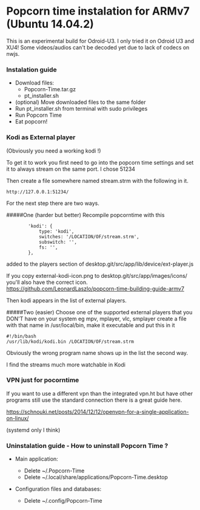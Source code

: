 # Popcorn time instalation for ARMv7 (Ubuntu 14.04.2)

This is an experimental build for Odroid-U3. I only tried it on Odroid U3 and XU4!
Some videos/audios can't be decoded yet due to lack of codecs on nwjs. 

### Instalation guide
  - Download files:
     - Popcorn-Time.tar.gz
     - pt_installer.sh
  - (optional) Move downloaded files to the same folder
  - Run pt_installer.sh from terminal with sudo privileges
  - Run Popcorn Time 
  - Eat popcorn!

### Kodi as External player
(Obviously you need a working kodi !)

To get it to work you first need to go into the popcorn time settings and set it to always stream on the same port. 
I chose 51234

Then create a file somewhere named stream.strm with the following in it.

`http://127.0.0.1:51234/`

For the next step there are two ways.

#####One (harder but better)
Recompile popcorntime with this 
```
        'kodi': {
            type: 'kodi',
            switches: '/LOCATION/OF/stream.strm',
            subswitch: '',
            fs: '',
        },
```
added to the players section of desktop.git/src/app/lib/device/ext-player.js

If you copy external-kodi-icon.png to desktop.git/src/app/images/icons/ you'll also have the correct icon.
https://github.com/LeonardLaszlo/popcorn-time-building-guide-armv7

Then kodi appears in the list of external players.

#####Two (easier)
Choose one of the supported external players that you DON'T have on your system eg mpv, mplayer, vlc, smplayer
create a file with that name in /usr/local/bin, make it executable and put this in it

```
#!/bin/bash
/usr/lib/kodi/kodi.bin /LOCATION/OF/stream.strm
```

Obviously the wrong program name shows up in the list the second way.

I find the streams much more watchable in Kodi

### VPN just for pocorntime
If you want to use a different vpn than the integrated vpn.ht but have other programs still use the standard connection there is a great guide here.

https://schnouki.net/posts/2014/12/12/openvpn-for-a-single-application-on-linux/

(systemd only I think)

### Uninstalation guide - How to uninstall Popcorn Time ?
  - Main application:
    - Delete ~/.Popcorn-Time
    - Delete ~/.local/share/applications/Popcorn-Time.desktop

  - Configuration files and databases:
    - Delete ~/.config/Popcorn-Time
